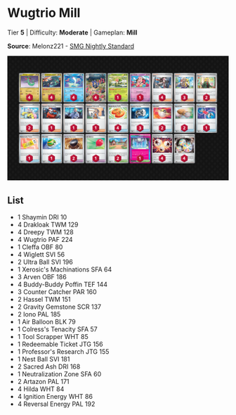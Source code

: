 # Wugtrio Mill

Tier **5** | Difficulty: **Moderate** | Gameplan: **Mill**

**Source**: Melonz221 - [SMG Nightly Standard](https://play.limitlesstcg.com/tournament/687d1ea33e7086bfd3b9b002/player/melonz221/decklist)

![decklist](../../!Images/Standard/18SVI-BBWF/Wugtrio%20Mill.png)

## List
* 1 Shaymin DRI 10
* 4 Drakloak TWM 129
* 4 Dreepy TWM 128
* 4 Wugtrio PAF 224
* 1 Cleffa OBF 80
* 4 Wiglett SVI 56
* 2 Ultra Ball SVI 196
* 1 Xerosic's Machinations SFA 64
* 3 Arven OBF 186
* 4 Buddy-Buddy Poffin TEF 144
* 3 Counter Catcher PAR 160
* 2 Hassel TWM 151
* 2 Gravity Gemstone SCR 137
* 2 Iono PAL 185
* 1 Air Balloon BLK 79
* 1 Colress's Tenacity SFA 57
* 1 Tool Scrapper WHT 85
* 1 Redeemable Ticket JTG 156
* 1 Professor's Research JTG 155
* 1 Nest Ball SVI 181
* 2 Sacred Ash DRI 168
* 1 Neutralization Zone SFA 60
* 2 Artazon PAL 171
* 4 Hilda WHT 84
* 4 Ignition Energy WHT 86
* 4 Reversal Energy PAL 192